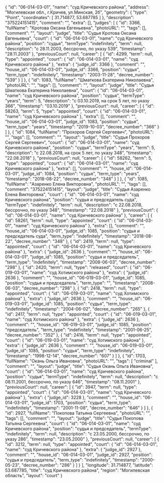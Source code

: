 {
    "id": "06-014-03-01",
    "name": "суд Кричевского района",
    "address": "Могилевская обл., г.Кричев, ул.Минская, 2б",
    "geometry": {
        "type": "Point",
        "coordinates": [
            31.714877,
            53.687785
        ]
    },
    "description": "375224151415",
    "comment": "",
    "extra": [],
    "judges": [
        {
            "id": 3366,
            "fullName": "Кротова Оксана Евгеньевна",
            "photoURL": "",
            "tags": [],
            "comment": "",
            "layout": "judge",
            "title": "Судья Кротова Оксана Евгеньевна",
            "court": {
                "id": "06-014-03-01",
                "name": "суд Кричевского района",
                "position": "судья",
                "termType": "indefinitely",
                "term": null,
                "description": "c 28.11.2003, бессрочно, по указу 539",
                "timestamp": "28.11.2003"
            },
            "previousCourt": null,
            "career": [
                {
                    "id": 4299,
                    "term": null,
                    "type": "appointed",
                    "court": {
                        "id": "06-014-03-01",
                        "name": "суд Кричевского района"
                    },
                    "extra": {
                        "judge_id": 3366
                    },
                    "comment": "",
                    "house_id": "06-014-03-01",
                    "judge_id": 3366,
                    "position": "судья",
                    "term_type": "indefinitely",
                    "timestamp": "2003-11-28",
                    "decree_number": "539"
                }
            ]
        },
        {
            "id": 1083,
            "fullName": "Шматкова Екатерина Николаевна",
            "photoURL": "",
            "tags": [],
            "comment": "",
            "layout": "judge",
            "title": "Судья Шматкова Екатерина Николаевна",
            "court": {
                "id": "06-014-03-01",
                "name": "суд Кричевского района",
                "position": "судья",
                "termType": "years",
                "term": 5,
                "description": "c 03.10.2019, на срок 5 лет, по указу 366",
                "timestamp": "03.10.2019"
            },
            "previousCourt": null,
            "career": [
                {
                    "id": 58263,
                    "term": 5,
                    "type": "appointed",
                    "court": {
                        "id": "06-014-03-01",
                        "name": "суд Кричевского района"
                    },
                    "extra": [],
                    "comment": "",
                    "house_id": "06-014-03-01",
                    "judge_id": 1083,
                    "position": "судья",
                    "term_type": "years",
                    "timestamp": "2019-10-03",
                    "decree_number": "366"
                }
            ]
        },
        {
            "id": 1084,
            "fullName": "Прохоров Сергей Сергеевич",
            "photoURL": "",
            "tags": [],
            "comment": "",
            "layout": "judge",
            "title": "Судья Прохоров Сергей Сергеевич",
            "court": {
                "id": "06-014-03-01",
                "name": "суд Кричевского района",
                "position": "судья",
                "termType": "years",
                "term": 5,
                "description": "c 22.08.2018, на срок 5 лет, по указу 348",
                "timestamp": "22.08.2018"
            },
            "previousCourt": null,
            "career": [
                {
                    "id": 58262,
                    "term": 5,
                    "type": "appointed",
                    "court": {
                        "id": "06-014-03-01",
                        "name": "суд Кричевского района"
                    },
                    "extra": [],
                    "comment": "",
                    "house_id": "06-014-03-01",
                    "judge_id": 1084,
                    "position": "судья",
                    "term_type": "years",
                    "timestamp": "2018-08-22",
                    "decree_number": "348"
                }
            ]
        },
        {
            "id": 1085,
            "fullName": "Азаренко Елена Викторовна",
            "photoURL": "",
            "tags": [],
            "comment": "375224151415",
            "layout": "judge",
            "title": "Судья Азаренко Елена Викторовна",
            "court": {
                "id": "06-014-03-01",
                "name": "суд Кричевского района",
                "position": "судья и председатель суда",
                "termType": "indefinitely",
                "term": null,
                "description": "c 22.08.2018, бессрочно, по указу 348",
                "timestamp": "22.08.2018"
            },
            "previousCourt": {
                "id": "06-014-03-01",
                "name": "суд Кричевского района"
            },
            "career": [
                {
                    "id": 58261,
                    "term": null,
                    "type": "appointed",
                    "court": {
                        "id": "06-014-03-01",
                        "name": "суд Кричевского района"
                    },
                    "extra": [],
                    "comment": "",
                    "house_id": "06-014-03-01",
                    "judge_id": 1085,
                    "position": "судья и председатель суда",
                    "term_type": "indefinitely",
                    "timestamp": "2018-08-22",
                    "decree_number": "348"
                },
                {
                    "id": 2419,
                    "term": null,
                    "type": "appointed",
                    "court": {
                        "id": "06-014-03-01",
                        "name": "суд Кричевского района"
                    },
                    "extra": {
                        "judge_id": 2636
                    },
                    "comment": "",
                    "house_id": "06-014-03-01",
                    "judge_id": 1085,
                    "position": "судья и председатель",
                    "term_type": "indefinitely",
                    "timestamp": "2008-06-03",
                    "decree_number": "298"
                },
                {
                    "id": 2420,
                    "term": null,
                    "type": "released",
                    "court": {
                        "id": "06-019-03-01",
                        "name": "суд Хотимского района"
                    },
                    "extra": {
                        "judge_id": 2636
                    },
                    "comment": "",
                    "house_id": "06-019-03-01",
                    "judge_id": 1085,
                    "position": "судья и председатель",
                    "term_type": "",
                    "timestamp": "2008-06-03",
                    "decree_number": "298"
                },
                {
                    "id": 2418,
                    "term": null,
                    "type": "appointed",
                    "court": {
                        "id": "06-019-03-01",
                        "name": "суд Хотимского района"
                    },
                    "extra": {
                        "judge_id": 2636
                    },
                    "comment": "",
                    "house_id": "06-019-03-01",
                    "judge_id": 1085,
                    "position": "судья",
                    "term_type": "indefinitely",
                    "timestamp": "2004-06-02",
                    "decree_number": "265"
                },
                {
                    "id": 2417,
                    "term": null,
                    "type": "appointed",
                    "court": {
                        "id": "06-019-03-01",
                        "name": "суд Хотимского района"
                    },
                    "extra": {
                        "judge_id": 2636
                    },
                    "comment": "",
                    "house_id": "06-019-03-01",
                    "judge_id": 1085,
                    "position": "председатель",
                    "term_type": "indefinitely",
                    "timestamp": "2001-06-25",
                    "decree_number": "352"
                },
                {
                    "id": 2416,
                    "term": null,
                    "type": "appointed",
                    "court": {
                        "id": "06-019-03-01",
                        "name": "суд Хотимского района"
                    },
                    "extra": {
                        "judge_id": 2636
                    },
                    "comment": "",
                    "house_id": "06-019-03-01",
                    "judge_id": 1085,
                    "position": "судья",
                    "term_type": "indefinitely",
                    "timestamp": "1998-12-14",
                    "decree_number": "607"
                }
            ]
        },
        {
            "id": 1703,
            "fullName": "Окань Ольга Ивановна",
            "photoURL": "",
            "tags": [
                "criminal"
            ],
            "comment": "",
            "layout": "judge",
            "title": "Судья Окань Ольга Ивановна",
            "court": {
                "id": "06-014-03-01",
                "name": "суд Кричевского района",
                "position": "судья",
                "termType": "indefinitely",
                "term": null,
                "description": "c 08.11.2001, бессрочно, по указу 646",
                "timestamp": "08.11.2001"
            },
            "previousCourt": null,
            "career": [
                {
                    "id": 3947,
                    "term": null,
                    "type": "appointed",
                    "court": {
                        "id": "06-014-03-01",
                        "name": "суд Кричевского района"
                    },
                    "extra": {
                        "judge_id": 3228
                    },
                    "comment": "",
                    "house_id": "06-014-03-01",
                    "judge_id": 1703,
                    "position": "судья",
                    "term_type": "indefinitely",
                    "timestamp": "2001-11-08",
                    "decree_number": "646"
                }
            ]
        },
        {
            "id": 2927,
            "fullName": "Покопова Татьяна Сергеевна",
            "photoURL": "",
            "tags": [],
            "comment": "",
            "layout": "judge",
            "title": "Судья Покопова Татьяна Сергеевна",
            "court": {
                "id": "06-014-03-01",
                "name": "суд Кричевского района",
                "position": "судья и председатель",
                "termType": "indefinitely",
                "term": null,
                "description": "c 23.05.2000, бессрочно, по указу 286",
                "timestamp": "23.05.2000"
            },
            "previousCourt": null,
            "career": [
                {
                    "id": 3212,
                    "term": null,
                    "type": "appointed",
                    "court": {
                        "id": "06-014-03-01",
                        "name": "суд Кричевского района"
                    },
                    "extra": {
                        "judge_id": 2927
                    },
                    "comment": "",
                    "house_id": "06-014-03-01",
                    "judge_id": 2927,
                    "position": "судья и председатель",
                    "term_type": "indefinitely",
                    "timestamp": "2000-05-23",
                    "decree_number": "286"
                }
            ]
        }
    ],
    "longitude": 31.714877,
    "latitude": 53.687785,
    "title": "суд Кричевского района",
    "region": "Могилевская область",
    "layout": "court"
}